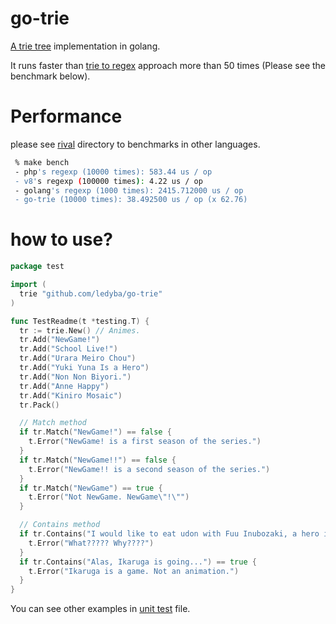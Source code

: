 # go-trie

[A trie tree](https://en.wikipedia.org/wiki/Trie) implementation in golang.

It runs faster than [trie to regex]() approach more than 50 times (Please see the benchmark below).

# Performance

please see [rival]() directory to benchmarks in other languages.

```bash
 % make bench
 - php's regexp (10000 times): 583.44 us / op
 - v8's regexp (100000 times): 4.22 us / op
 - golang's regexp (1000 times): 2415.712000 us / op
 - go-trie (10000 times): 38.492500 us / op (x 62.76)

```

# how to use?

```go
package test

import (
  trie "github.com/ledyba/go-trie"
)

func TestReadme(t *testing.T) {
  tr := trie.New() // Animes.
  tr.Add("NewGame!")
  tr.Add("School Live!")
  tr.Add("Urara Meiro Chou")
  tr.Add("Yuki Yuna Is a Hero")
  tr.Add("Non Non Biyori.")
  tr.Add("Anne Happy")
  tr.Add("Kiniro Mosaic")
  tr.Pack()

  // Match method
  if tr.Match("NewGame!") == false {
    t.Error("NewGame! is a first season of the series.")
  }
  if tr.Match("NewGame!!") == false {
    t.Error("NewGame!! is a second season of the series.")
  }
  if tr.Match("NewGame") == true {
    t.Error("Not NewGame. NewGame\"!\"")
  }

  // Contains method
  if tr.Contains("I would like to eat udon with Fuu Inubozaki, a hero in \"Yuki Yuna Is a Hero\".") == false {
    t.Error("What????? Why????")
  }
  if tr.Contains("Alas, Ikaruga is going...") == true {
    t.Error("Ikaruga is a game. Not an animation.")
  }
}
```

You can see other examples in [unit test]() file.